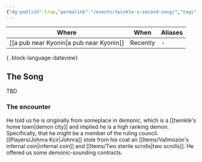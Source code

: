 ```yaml
---
{"dg-publish":true,"permalink":"/events/twinkle-s-second-song/","tags":["event"],"noteIcon":"event"}
---
```


| Where                 | When     | Aliases |
| --------------------- | -------- | ------- |
| [[a pub near Kyonin\|a pub near Kyonin]] | Recently | \-      |

{ .block-language-dataview}
## The Song
TBD

### The encounter 
He told us he is originally from someplace in demonic, which is a [[twinkle's home town\|demon city]] and implied he is a high ranking demon. Specifically, that he might be a member of the ruling council.
[[Players/Johnra Kcir\|Johnra]] stole from his coat an [[Items/Vallmozon's infernal coin\|infernal coin]] and [[Items/Two sterile scrolls\|two scrolls]].
He offered us some demonic-sounding contracts.